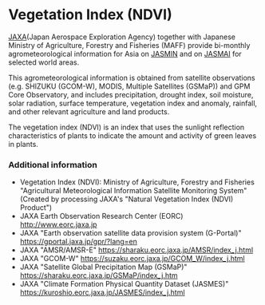 # Vegetation Index (NDVI)

[JAXA](https://global.jaxa.jp/)(Japan Aerospace Exploration Agency) together with Japanese Ministry of Agriculture, Forestry and Fisheries (MAFF) provide bi-monthly agrometeorological information for Asia on [JASMIN](https://suzaku.eorc.jaxa.jp/JASMIN/index.html) and on [JASMAI](https://jasmai.maff.go.jp/) for selected world areas.

This agrometeorological information is obtained from satellite observations (e.g. SHIZUKU (GCOM-W), MODIS, Multiple Satellites (GSMaP)) and GPM Core Observatory, and includes precipitation, drought index, soil moisture, solar radiation, surface temperature, vegetation index and anomaly, rainfall, and other relevant agriculture and land products. 

The vegetation index (NDVI) is an index that uses the sunlight reflection characteristics of plants to indicate the amount and activity of green leaves in plants. 


### Additional information

* Vegetation Index (NDVI): Ministry of Agriculture, Forestry and Fisheries "Agricultural Meteorological Information Satellite Monitoring System"
(Created by processing JAXA's "Natural Vegetation Index (NDVI) Product")
* JAXA Earth Observation Research Center (EORC)	http://www.eorc.jaxa.jp
* JAXA "Earth observation satellite data provision system (G-Portal)"	https://gportal.jaxa.jp/gpr/?lang=en
* JAXA "AMSR/AMSR-E"	https://sharaku.eorc.jaxa.jp/AMSR/index_j.html
* JAXA "GCOM-W"	https://suzaku.eorc.jaxa.jp/GCOM_W/index_j.html
* JAXA "Satellite Global Precipitation Map (GSMaP)"	https://sharaku.eorc.jaxa.jp/GSMaP/index_j.htm
* JAXA "Climate Formation Physical Quantity Dataset (JASMES)"	https://kuroshio.eorc.jaxa.jp/JASMES/index_j.html
